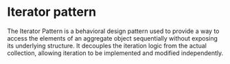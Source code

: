 # Iterator pattern

The Iterator Pattern is a behavioral design pattern used to provide a way to access the elements of an aggregate object sequentially without exposing its underlying structure. It decouples the iteration logic from the actual collection, allowing iteration to be implemented and modified independently.